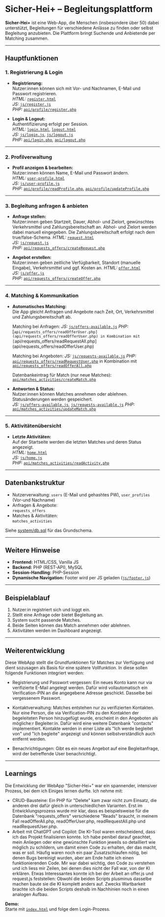 # Sicher-Hei+ – Begleitungsplattform

**Sicher-Hei+** ist eine Web-App, die Menschen (insbesondere über 50) dabei unterstützt, Begleitungen für verschiedene Anlässe zu finden oder selbst Begleitung anzubieten. Die Plattform bringt Suchende und Anbietende per Matching zusammen.

---

## Hauptfunktionen

### 1. Registrierung & Login

- **Registrierung:**  
  Nutzer:innen können sich mit Vor- und Nachnamen, E-Mail und Passwort registrieren.  
  *HTML:* [`register.html`](register.html)  
  *JS:* [`js/register.js`](js/register.js)  
  *PHP:* [`api/profile/register.php`](api/profile/register.php)

- **Login & Logout:**  
  Authentifizierung erfolgt per Session.  
  *HTML:* [`login.html`](login.html), [`logout.html`](logout.html)  
  *JS:* [`js/login.js`](js/login.js), [`js/logout.js`](js/logout.js)  
  *PHP:* [`api/login.php`](api/login.php), [`api/logout.php`](api/logout.php)

---

### 2. Profilverwaltung

- **Profil anzeigen & bearbeiten:**  
  Nutzer:innen können Name, E-Mail und Passwort ändern.  
  *HTML:* [`user-profile.html`](user-profile.html)  
  *JS:* [`js/user-profile.js`](js/user-profile.js)  
  *PHP:* [`api/profile/readProfile.php`](api/profile/readProfile.php), [`api/profile/updateProfile.php`](api/profile/updateProfile.php)

---

### 3. Begleitung anfragen & anbieten

- **Anfrage stellen:**  
  Nutzer:innen geben Startzeit, Dauer, Abhol- und Zielort, gewünschtes Verkehrsmittel und Zahlungsbereitschaft an. Abhol- und Zielort werden dabei manuell eingegeben. Die Zahlungsbereitschaft erfolgt nach dem true/false-Schema.
  *HTML:* [`request.html`](request.html)  
  *JS:* [`js/request.js`](js/request.js)  
  *PHP:* [`api/requests_offers/createRequest.php`](api/requests_offers/createRequest.php)

- **Angebot erstellen:**  
  Nutzer:innen geben zeitliche Verfügbarkeit, Standort (manuelle Eingabe), Verkehrsmittel und ggf. Kosten an.
  *HTML:* [`offer.html`](offer.html)  
  *JS:* [`js/offer.js`](js/offer.js)  
  *PHP:* [`api/requests_offers/createOffer.php`](api/requests_offers/createOffer.php)

---

### 4. Matching & Kommunikation

- **Automatisches Matching:**  
  Die App gleicht Anfragen und Angebote nach Zeit, Ort, Verkehrsmittel und Zahlungsbereitschaft ab.

  Matching bei Anfragen:
  *JS:* [`js/offers-available.js`](js/offers-available.js)
  *PHP:* [`api/requests_offers/readOfferUser.php] (api/requests_offers/readOfferUser.php) in Kombination mit [`api/requests_offers/readRequestAll.php] (api/requests_offers/readOfferUser.php)

  Matching bei Angeboten:
  *JS:* [`js/requests-available.js`](js/requests-available.js) 
  *PHP:* [`api/requests_offers/readRequestUser.php`](api/requests_offers/readRequestUser.php) in Kombination mit [`api/requests_offers/readOfferAll.php`](api/requests_offers/readOfferAll.php)
  
  Datenbankeintrag für Match (nur neue Matches):
  [`api/matches_activities/createMatch.php`](api/matches_activities/createMatch.php)

- **Antworten & Status:**  
  Nutzer:innen können Matches annehmen oder ablehnen. Statusänderungen werden gespeichert.  
  *JS:* [`js/offers-available.js`](js/offers-available.js), [`js/requests-available.js`](js/requests-available.js)
  *PHP:* [`api/matches_activities/updateMatch.php`](api/matches_activities/updateMatch.php)

---

### 5. Aktivitätenübersicht

- **Letzte Aktivitäten:**  
  Auf der Startseite werden die letzten Matches und deren Status angezeigt.  
  *HTML:* [`home.html`](home.html)  
  *JS:* [`js/home.js`](js/home.js)  
  *PHP:* [`api/matches_activities/readActivity.php`](api/matches_activities/readActivity.php)

---

## Datenbankstruktur

- Nutzerverwaltung:
  `users` (E-Mail und gehashtes PW), `user_profiles` (Vor-und Nachname)
- Anfragen & Angebote:  
  `requests_offers`
- Matches & Aktivitäten:  
  `matches_activities`

Siehe [system/db.sql](system/db.sql) für das Grundschema.

---

## Weitere Hinweise

- **Frontend:** HTML/CSS, Vanilla JS  
- **Backend:** PHP (REST-API), MySQL  
- **Session-Handling:** PHP-Session  
- **Dynamische Navigation:** Footer wird per JS geladen ([`js/footer.js`](js/footer.js))

---

## Beispielablauf

1. Nutzer:in registriert sich und loggt ein.
2. Stellt eine Anfrage oder bietet Begleitung an.
3. System sucht passende Matches.
4. Beide Seiten können das Match annehmen oder ablehnen.
5. Aktivitäten werden im Dashboard angezeigt.

---

## Weiterentwicklung
Diese WebApp stellt die Grundfunktionen für Matches zur Verfügung und dient sozusagen als Basis für eine spätere Vollfunktion. In diese sollen folgende Funktionen integriert werden:

- Registrierung und Passwort vergessen:
Ein neues Konto kann nur via verifizierte E-Mail angelegt werden. Dafür wird vollautomatisch ein Verification-PIN an die angegebene Adresse geschickt. Dasselbe bei vergessenem Passwort.

- Kontaktverwaltung:
Matches entstehen nur zu verifizierten Kontakten. Nur eine Person, die via Verification-PIN zu den Kontakten der begeleiteten Person hinzugefügt wurde, erscheint in den Angeboten als mögliche:r Begleiter:in. Dafür wird eine weitere Datenbank "contacts" implementiert. Kontakte werden in einer Liste als "Ich werde begleitet von" und "Ich begleite" angezeigt und können selbstverständlich auch entfernt werden.

- Benachrichtigungen: Gibt es ein neues Angebot auf eine Begleitanfrage, wird der betreffende User benachrichtigt.

---

## Learnings
Die Entwicklung der WebApp "Sicher-Hei+" war ein spannender, intensiver Prozess, bei dem ich Einiges lernen durfte. Ich nehme mit:
- CRUD-Bausteine: Ein PHP für "Delete" kam zwar nicht zum Einsatz, die anderen drei dafür gleich in unterschiedlichen Varianten. Erst im Entwicklungsprozess wurde mir klar, dass es beispielsweise für die Datenbank "requests_offers" verschiedene "Reads" braucht, in meinem Fall readOfferAll.php, readOfferUser.php, readRequestAll.php und readRequestUser.php.
- Arbeit mit ChatGPT und Copilot: Die KI-Tool waren entscheidend, dass ich das Projekt finalisieren konnte. Ich habe penibel darauf geachtet, mein Anliegen oder eine gewünschte Funktion jeweils so detailliert wie möglich zu schildern, um damit einen Code zu erhalten, der das macht, was er soll. Häufig waren noch ein paar Zusatzschlaufen nötig, bei denen Bugs bereinigt wurden, aber am Ende hatte ich einen funktionierenden Code. Mir war dabei wichtig, den Code zu verstehen und ich liess mir Zeilen, bei denen dies nicht der Fall war, von der KI erklären. Etwas Interessantes konnte ich bei der Arbeit an offer.js und request.js feststellen: Obwohl die beiden Scripts plusminus dasselbe machen baute sie die KI komplett anders auf. Zwecks Wartbarkeit brachte ich die beiden Scripts deshalb im Nachhinien noch in einen analogen Aufbau.

**Demo:**  
Starte mit [`index.html`](index.html) und folge dem Login-Prozess.